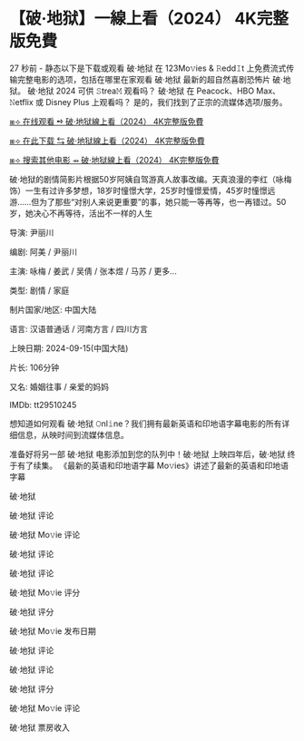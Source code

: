 # 【破·地狱】一線上看（2024） 4K完整版免費


27 秒前 - 静态以下是下载或观看 破·地狱 在 123Mo𝚟ies & 𝚁edd𝙸t 上免费流式传输完整电影的选项，包括在哪里在家观看 破·地狱 最新的超自然喜剧恐怖片 破·地狱。 破·地狱 2024 可供 𝚂trea𝙼 观看吗？ 破·地狱 在 Peacock、HBO Max、𝙽etflix 或 Disney Plus 上观看吗？ 是的，我们找到了正宗的流媒体选项/服务。

[⧆⟢ 在线观看 ➺ 破·地狱線上看（2024） 4K完整版免費](https://t.co/GqwB87kfvR)

[⧆⟢ 在此下载 ⇆ 破·地狱線上看（2024） 4K完整版免費](https://t.co/GqwB87kfvR)

[⧆⟢ 搜索其他电影 ⇴ 破·地狱線上看（2024） 4K完整版免費](https://t.co/GqwB87kfvR)

破·地狱的剧情简影片根据50岁阿姨自驾游真人故事改编。天真浪漫的李红（咏梅 饰）一生有过许多梦想，18岁时憧憬大学，25岁时憧憬爱情，45岁时憧憬远游……但为了那些“对别人来说更重要”的事，她只能一等再等，也一再错过。50岁，她决心不再等待，活出不一样的人生

导演: 尹丽川

编剧: 阿美 / 尹丽川

主演: 咏梅 / 姜武 / 吴倩 / 张本煜 / 马苏 / 更多...

类型: 剧情 / 家庭

制片国家/地区: 中国大陆

语言: 汉语普通话 / 河南方言 / 四川方言

上映日期: 2024-09-15(中国大陆)

片长: 106分钟

又名: 婚姻往事 / 亲爱的妈妈

IMDb: tt29510245

想知道如何观看 破·地狱 𝙾nl𝚒ne？我们拥有最新英语和印地语字幕电影的所有详细信息，从映时间到流媒体信息。

准备好将另一部 破·地狱 电影添加到您的队列中！破·地狱 上映四年后，破·地狱 终于有了续集。 《最新的英语和印地语字幕 Mo𝚟ies》讲述了最新的英语和印地语字幕

破·地狱

破·地狱 评论

破·地狱 Mo𝚟ie 评论

破·地狱 评论

破·地狱 评论

破·地狱 Mo𝚟ie 评分

破·地狱 评分

破·地狱 Mo𝚟ie 发布日期

破·地狱 评论

破·地狱 评论

破·地狱 评分

破·地狱 Mo𝚟ie 评论

破·地狱 票房收入
